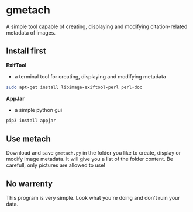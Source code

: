 # gmetach

A simple tool capable of creating, displaying and modifying citation-related metadata of images.


## Install first

__ExifTool__
- a terminal tool for creating, displaying and modifying metadata

```sh
sudo apt-get install libimage-exiftool-perl perl-doc
```

__AppJar__
- a simple python gui
```sh
pip3 install appjar
```

## Use metach

Download and save ```gmetach.py``` in the folder you like to create, display or modify image metadata. It will give you a list of the folder content. Be carefull, only pictures are allowed to use!


## No warrenty

This program is very simple. Look what you're doing and don't ruin your data. 
